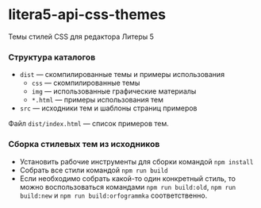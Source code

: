 # litera5-api-css-themes
Темы стилей CSS для редактора Литеры 5

### Структура каталогов

* `dist` — скомпилированные темы и примеры использования
  * `css` — скомпилированные темы
  * `img` — использованные графические материалы
  * `*.html` — примеры использования тем
* `src` — исходники тем и шаблоны страниц примеров

Файл `dist/index.html` — список примеров тем.

### Сборка стилевых тем из исходников

* Установить рабочие инструменты для сборки командой `npm install`
* Собрать все стили командой `npm run build`
* Если необходимо собрать какой-то один конкретный стиль, то можно воспользоваться командами `npm run build:old`, `npm run build:new` и `npm run build:orfogrammka` соответственно.
